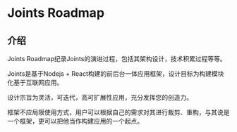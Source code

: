 # Joints Roadmap


## 介绍

Joints Roadmap纪录Joints的演进过程，包括其架构设计，技术积累过程等等。

Joints是基于Nodejs + React构建的前后台一体应用框架，设计目标为构建模块化基于互联网应用。

设计宗旨为灵活，可迭代，高可扩展性应用，充分发挥您的创造力。

框架不应局限使用方式，用户可以根据自己的需求对其进行裁剪、重构，与其说是一个框架，更可以把他当作构建应用的一个起点。










